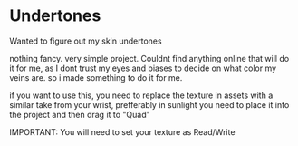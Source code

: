 # Undertones
Wanted to figure out my skin undertones

nothing fancy. very simple project.
Couldnt find anything online that will do it for me, as I dont trust my eyes and biases to decide on what color my veins are.
so i made something to do it for me. 

if you want to use this, you need to replace the texture in assets with a similar take from your wrist, prefferably in sunlight
you need to place it into the project and then drag it to "Quad"

IMPORTANT: You will need to set your texture as Read/Write
